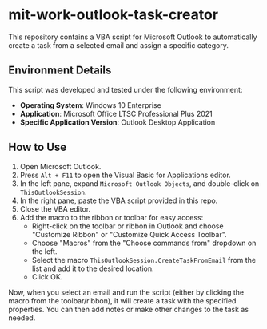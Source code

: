 # mit-work-outlook-task-creator

This repository contains a VBA script for Microsoft Outlook to automatically create a task from a selected email and assign a specific category.

## Environment Details

This script was developed and tested under the following environment:

- **Operating System**: Windows 10 Enterprise
- **Application**: Microsoft Office LTSC Professional Plus 2021
- **Specific Application Version**: Outlook Desktop Application


## How to Use

1. Open Microsoft Outlook.
2. Press `Alt + F11` to open the Visual Basic for Applications editor.
3. In the left pane, expand `Microsoft Outlook Objects`, and double-click on `ThisOutlookSession`.
4. In the right pane, paste the VBA script provided in this repo.
5. Close the VBA editor.
6. Add the macro to the ribbon or toolbar for easy access:
   - Right-click on the toolbar or ribbon in Outlook and choose "Customize Ribbon" or "Customize Quick Access Toolbar".
   - Choose "Macros" from the "Choose commands from" dropdown on the left.
   - Select the macro `ThisOutlookSession.CreateTaskFromEmail` from the list and add it to the desired location.
   - Click OK.

Now, when you select an email and run the script (either by clicking the macro from the toolbar/ribbon), it will create a task with the specified properties. You can then add notes or make other changes to the task as needed.

